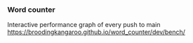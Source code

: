 ### Word counter

Interactive performance graph of every push to main 
https://broodingkangaroo.github.io/word_counter/dev/bench/